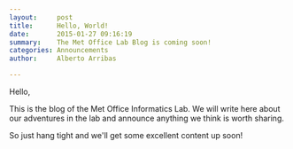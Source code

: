 ```yaml
---
layout:     post
title:      Hello, World!
date:       2015-01-27 09:16:19
summary:    The Met Office Lab Blog is coming soon!
categories: Announcements
author: 	Alberto Arribas

---
```


Hello,

This is the blog of the Met Office Informatics Lab. We will write here about our adventures in the lab and announce anything we think is worth sharing.

So just hang tight and we'll get some excellent content up soon!
